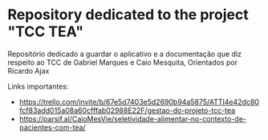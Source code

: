# Repository dedicated to the project "TCC TEA"

Repositório dedicado a guardar o aplicativo e a documentação que diz respeito ao TCC de Gabriel Marques e Caio Mesquita, Orientados por Ricardo Ajax

Links importantes: 
* https://trello.com/invite/b/67e5d7403e5d2690b94a5875/ATTI4e42dc80fcf83add015a08a60cfffab02988E22F/gestao-do-projeto-tcc-tea
* https://parsif.al/CaioMesVie/seletividade-alimentar-no-contexto-de-pacientes-com-tea/
  
